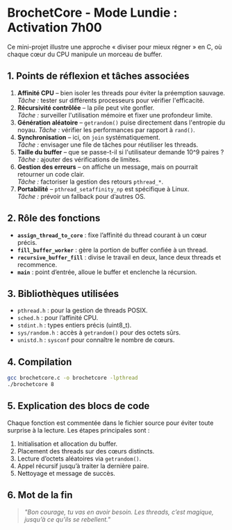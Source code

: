 # BrochetCore - Mode Lundie : Activation 7h00

Ce mini-projet illustre une approche « diviser pour mieux régner » en C, où chaque cœur du CPU manipule un morceau de buffer.

## 1. Points de réflexion et tâches associées

1. **Affinité CPU** – bien isoler les threads pour éviter la préemption sauvage.  
   _Tâche :_ tester sur différents processeurs pour vérifier l'efficacité.
2. **Récursivité contrôlée** – la pile peut vite gonfler.  
   _Tâche :_ surveiller l'utilisation mémoire et fixer une profondeur limite.
3. **Génération aléatoire** – `getrandom()` puise directement dans l'entropie du noyau.
   _Tâche :_ vérifier les performances par rapport à `rand()`.
4. **Synchronisation** – ici, on `join` systématiquement.  
   _Tâche :_ envisager une file de tâches pour réutiliser les threads.
5. **Taille du buffer** – que se passe-t-il si l'utilisateur demande 10^9 paires ?  
   _Tâche :_ ajouter des vérifications de limites.
6. **Gestion des erreurs** – on affiche un message, mais on pourrait retourner un code clair.  
   _Tâche :_ factoriser la gestion des retours `pthread_*`.
7. **Portabilité** – `pthread_setaffinity_np` est spécifique à Linux.  
   _Tâche :_ prévoir un fallback pour d’autres OS.

## 2. Rôle des fonctions

- **`assign_thread_to_core`** : fixe l’affinité du thread courant à un cœur précis.
- **`fill_buffer_worker`** : gère la portion de buffer confiée à un thread.
- **`recursive_buffer_fill`** : divise le travail en deux, lance deux threads et recommence.
- **`main`** : point d’entrée, alloue le buffer et enclenche la récursion.

## 3. Bibliothèques utilisées

- `pthread.h` : pour la gestion de threads POSIX.
- `sched.h` : pour l’affinité CPU.
- `stdint.h` : types entiers précis (uint8_t).
- `sys/random.h` : accès à `getrandom()` pour des octets sûrs.
- `unistd.h` : `sysconf` pour connaître le nombre de cœurs.

## 4. Compilation

```bash
gcc brochetcore.c -o brochetcore -lpthread
./brochetcore 8
```

## 5. Explication des blocs de code

Chaque fonction est commentée dans le fichier source pour éviter toute surprise à la lecture. Les étapes principales sont :

1. Initialisation et allocation du buffer.
2. Placement des threads sur des cœurs distincts.
3. Lecture d’octets aléatoires via `getrandom()`.
4. Appel récursif jusqu’à traiter la dernière paire.
5. Nettoyage et message de succès.

## 6. Mot de la fin

> *"Bon courage, tu vas en avoir besoin. Les threads, c’est magique, jusqu’à ce qu’ils se rebellent."*

